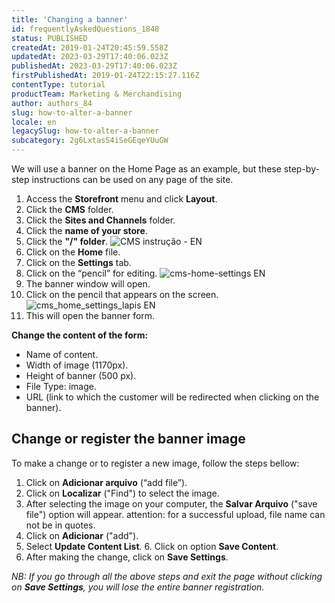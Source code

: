 ```yaml
---
title: 'Changing a banner'
id: frequentlyAskedQuestions_1848
status: PUBLISHED
createdAt: 2019-01-24T20:45:59.558Z
updatedAt: 2023-03-29T17:40:06.023Z
publishedAt: 2023-03-29T17:40:06.023Z
firstPublishedAt: 2019-01-24T22:15:27.116Z
contentType: tutorial
productTeam: Marketing & Merchandising
author: authors_84
slug: how-to-alter-a-banner
locale: en
legacySlug: how-to-alter-a-banner
subcategory: 2g6LxtasS4iSeGEqeYUuGW
---
```


We will use a banner on the Home Page as an example, but these step-by-step instructions can be used on any page of the site.

1. Access the **Storefront** menu and click **Layout**.
2. Click the **CMS** folder.
3. Click the **Sites and Channels** folder.
4. Click the **name of your store**.
5. Click the **"/" folder**.
![CMS instrução - EN](https://images.ctfassets.net/alneenqid6w5/4hp4fJ22GIWmEQ2ggQGCaE/910148475de19dfac0b0bd451cee1f7a/CMS_instru____o_-_EN.png)
6. Click on the **Home** file.
7. Click on the **Settings** tab.
8. Click on the “pencil” for editing.
![cms-home-settings EN](https://images.ctfassets.net/alneenqid6w5/1Gs6bDdZs4eqaiQmK6qScC/272aa7943884746f32c66b75bb86b58d/banner_home_settings_-_EN.png)
9. The banner window will open.
10. Click on the pencil that appears on the screen.
![cms_home_settings_lapis EN](https://images.ctfassets.net/alneenqid6w5/5Js48igaXuycwYaMEkSG2k/80d3bcf1f1fa41134cd65bacfd9cda6d/cms_settings_lapis_EN.png)
11. This will open the banner form.

**Change the content of the form:**
- Name of content.
- Width of image (1170px).
- Height of banner (500 px).
- File Type: image.
- URL (link to which the customer will be redirected when clicking on the banner).

## Change or register the banner image

To make a change or to register a new image, follow the steps bellow:

1. Click on **Adicionar arquivo** (“add file”).
2. Click on **Localizar** ("Find") to select the image.
3. After selecting the image on your computer, the **Salvar Arquivo** ("save file") option will appear.
attention: for a successful upload, file name can not be in quotes. 
4. Click on **Adicionar** ("add").
5. Select **Update Content List**.
6. Click on option **Save Content**.
7. After making the change, click on **Save Settings**.

_NB: If you go through all the above steps and exit the page without clicking on **Save Settings**, you will lose the entire banner registration._
